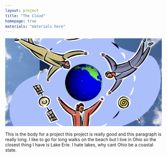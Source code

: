 ```yaml
---
layout: project
title: "The Cloud"
homepage: true
materials: "materials here"
---
```


![Alt text for the image](/projects/images/CloudVideo1.png)
<!--more-->
This is the body for a project this project is really good and this paragraph is really long. I like to go for long walks on the beach but I live in Ohio so the closest thing I have is Lake Erie. I hate lakes, why cant Ohio be a coastal state.